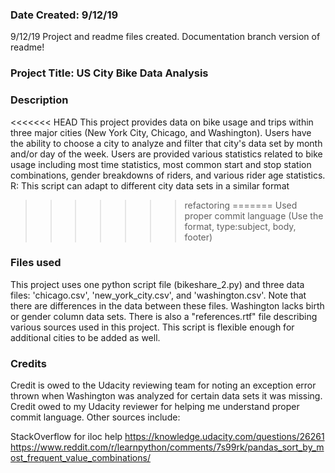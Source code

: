 ### Date Created: 9/12/19
9/12/19 Project and readme files created. Documentation branch version of readme!

### Project Title: US City Bike Data Analysis

### Description
<<<<<<< HEAD
This project provides data on bike usage and trips within three major cities (New York City, Chicago, and Washington).  Users have the ability to choose a city to analyze and filter that city's data set by month and/or day of the week. Users are provided various statistics related to bike usage including most time statistics, most common start and stop station combinations, gender breakdowns of riders, and various rider age statistics.  
R: This script can adapt to different city data sets in a similar format
>>>>>>> refactoring
=======
Used proper commit language (Use the format, type:subject, body, footer)  

### Files used
This project uses one python script file (bikeshare_2.py) and three data files: 'chicago.csv', 'new_york_city.csv', and 'washington.csv'. Note that there are differences in the data between these files. Washington lacks birth or gender column data sets. There is also a "references.rtf" file describing various sources used in this project. This script is flexible enough for additional cities to be added as well. 


### Credits
Credit is owed to the Udacity reviewing team for noting an exception error thrown when Washington was analyzed for certain data sets it was missing. 
Credit owed to my Udacity reviewer for helping me understand proper commit language. 
Other sources include: 

StackOverflow for iloc help
https://knowledge.udacity.com/questions/26261
https://www.reddit.com/r/learnpython/comments/7s99rk/pandas_sort_by_most_frequent_value_combinations/

